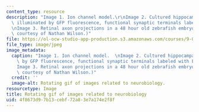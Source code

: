 ```yaml
---
content_type: resource
description: "Image 1. Ion channel model.\r\nImage 2. Cultured hippocampal neuron\
  \ illuminated by GFP fluorescence, functional synaptic terminals labeled with FM4-64.\r\
  \nImage 3. Retinal axon projections in a 48 hour old zebrafish embryo.\r\n(Images\
  \ courtesy of Nathan Wilson.)"
file: https://ol-ocw-studio-app-production.s3.amazonaws.com/courses/9-013j-cell-and-molecular-neurobiology-spring-2008/4f8673d97b13cebf72a83e7a174e2f8f_9-013js08-th.gif
file_type: image/jpeg
image_metadata:
  caption: "Image 1. Ion channel model.  \nImage 2. Cultured hippocampal neuron illuminated\
    \ by GFP fluorescence, functional synaptic terminals labeled with FM4-64.  \n\
    Image 3. Retinal axon projections in a 48 hour old zebrafish embryo.  \n(Images\
    \ courtesy of Nathan Wilson.)"
  credit: ''
  image-alt: Rotating gif of images related to neurobiology.
resourcetype: Image
title: Rotating gif of images related to neurobiology
uid: 4f8673d9-7b13-cebf-72a8-3e7a174e2f8f
---
```

